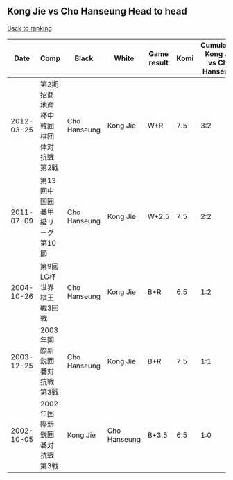 ## Kong Jie vs Cho Hanseung Head to head

[Back to ranking](../../index.md)




| **Date** | **Comp** | **Black** | **White** | **Game result** | **Komi** | **Cumulative Kong Jie vs Cho Hanseung** | **Kong Jie streak** | **Cho Hanseung streak** | 
| --- | --- | --- | --- | --- | --- | --- | --- | --- |
| 2012-03-25 | 第2期招商地産杯中韓囲棋団体対抗戦第2戦 | Cho Hanseung | Kong Jie | W+R | 7.5 | 3:2 | 2 | 0 | 
| 2011-07-09 | 第13回中国囲碁甲級リーグ第10節 | Cho Hanseung | Kong Jie | W+2.5 | 7.5 | 2:2 | 1 | 0 | 
| 2004-10-26 | 第9回LG杯世界棋王戦3回戦 | Cho Hanseung | Kong Jie | B+R | 6.5 | 1:2 | 0 | 2 | 
| 2003-12-25 | 2003年国際新鋭囲碁対抗戦第3戦 | Cho Hanseung | Kong Jie | B+R | 7.5 | 1:1 | 0 | 1 | 
| 2002-10-05 | 2002年国際新鋭囲碁対抗戦第3戦 | Kong Jie | Cho Hanseung | B+3.5 | 6.5 | 1:0 | 1 | 0 |




